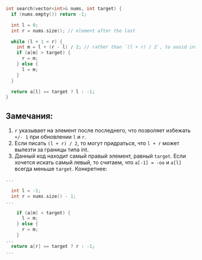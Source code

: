 ```cpp
int search(vector<int>& nums, int target) {
  if (nums.empty()) return -1;

  int l = 0;
  int r = nums.size(); // element after the last

  while (l + 1 < r) {
    int m = l + (r - l) / 2; // rather than `(l + r) / 2`, to avoid int overflow
    if (a[m] > target) {
      r = m;
    } else {
      l = m;
    }
  }

  return a[l] == target ? l : -1;
}
```

## Замечания:
1. `r` указывает на элемент после последнего, что позволяет избежать `+/- 1` при обновлении `l` и `r`.
2. Если писать `(l + r) / 2`, то могут придраться, что `l + r` может вылезти за границы типа int.
3. Данный код находит самый правый элемент, равный `target`. Если хочется искать самый левый, то считаем, что `a[-1] = -oo` и `a[l]` всегда меньше `target`. Конкретнее:

```cpp
...

  int l = -1;
  int r = nums.size() - 1;
...

    if (a[m] < target) {
      l = m;
    } else {
      r = m;
    }
...
  return a[r] == target ? r : -1;
...
```
